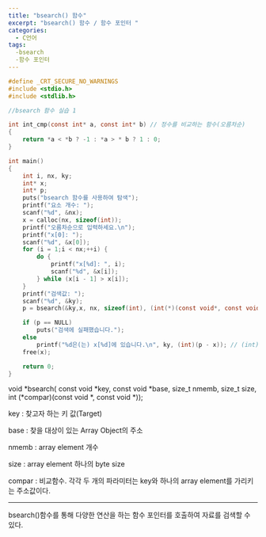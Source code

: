 ```yaml
---
title: "bsearch() 함수"
excerpt: "bsearch() 함수 / 함수 포인터 "
categories:
  - C언어
tags:
  -bsearch
  -함수 포인터
---
```


```c
#define _CRT_SECURE_NO_WARNINGS
#include <stdio.h>
#include <stdlib.h>

//bsearch 함수 실습 1

int int_cmp(const int* a, const int* b) // 정수를 비교하는 함수(오름차순)
{
	return *a < *b ? -1 : *a > * b ? 1 : 0;
}

int main()
{
	int i, nx, ky;
	int* x;
	int* p;
	puts("bsearch 함수를 사용하여 탐색");
	printf("요소 개수: ");
	scanf("%d", &nx);
	x = calloc(nx, sizeof(int));
	printf("오름차순으로 입력하세요.\n");
	printf("x[0]: ");
	scanf("%d", &x[0]);
	for (i = 1;i < nx;++i) {
		do {
			printf("x[%d]: ", i);
			scanf("%d", &x[i]);
		} while (x[i - 1] > x[i]);
	}
	printf("검색값: ");
	scanf("%d", &ky);
	p = bsearch(&ky,x, nx, sizeof(int), (int(*)(const void*, const void*)) int_cmp); // 포인터 반환

	if (p == NULL)
		puts("검색에 실패했습니다.");
	else
		printf("%d은(는) x[%d]에 있습니다.\n", ky, (int)(p - x)); // (int)(검색 주소 - 시작 주소) : 인덱스값
	free(x);

	return 0;
}

```


void *bsearch( const void *key,
  const void *base,
  size_t nmemb,
  size_t size,
  int (*compar)(const void *, const void *));

key    : 찾고자 하는 키 값(Target)

base   : 찾을 대상이 있는 Array Object의 주소

nmemb  : array element 개수

size   : array element 하나의 byte size

compar : 비교함수. 각각 두 개의 파라미터는 key와 하나의 array element를 가리키는 주소값이다.

---
bsearch()함수를 통해 다양한 연산을 하는 함수 포인터를 호출하여 자료를 검색할 수 있다.
